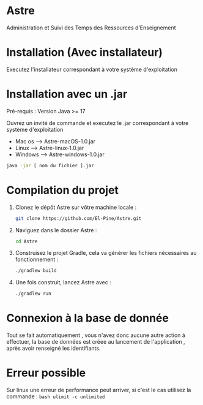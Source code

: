 # Astre

Administration et Suivi des Temps des Ressources d’Enseignement

# Installation (Avec installateur)

Executez l'installateur correspondant à votre système d'exploitation 

# Installation avec un .jar 

Pré-requis : Version Java >= 17

Ouvrez un invité de commande et executez le .jar correspondant à votre système d'exploitation 

- Mac os --> Astre-macOS-1.0.jar
- Linux --> Astre-linux-1.0.jar
- Windows --> Astre-windows-1.0.jar 

```bash
java -jar [ nom du fichier ].jar
```

# Compilation du projet
1. Clonez le dépôt Astre sur vôtre machine locale :
   ```bash
   git clone https://github.com/El-Pine/Astre.git
   ```

2. Naviguez dans le dossier Astre :
   ```bash
   cd Astre
   ```

3. Construisez le projet Gradle, cela va générer les fichiers nécessaires au fonctionnement :
   ```bash
   ./gradlew build
   ```

4. Une fois construit, lancez Astre avec :
   ```bash
   ./gradlew run
   ```

# Connexion à la base de donnée 

Tout se fait automatiquement , vous n'avez donc aucune autre action à effectuer, la base de données est créee au lancement de l'application , après avoir renseigné les identifiants.

# Erreur possible

Sur linux une erreur de performance peut arriver, si c'est le cas utilisez la commande : 
    ```bash
    ulimit -c unlimited
    ```

